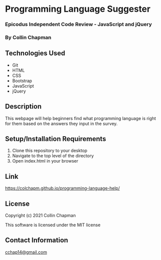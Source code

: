 # Programming Language Suggester

### Epicodus Independent Code Review - JavaScript and jQuery

### By Collin Chapman

## Technologies Used

* Git
* HTML
* CSS
* Bootstrap
* JavaScript
* jQuery

## Description

This webpage will help beginners find what programming language is right for them based on the answers they input in the survey.

## Setup/Installation Requirements

  1. Clone this repository to your desktop
  2. Navigate to the top level of the directory
  3. Open index.html in your browser 

## Link

https://colchapm.github.io/programming-language-help/

## License

Copyright (c) 2021 Collin Chapman

This software is licensed under the MIT license

## Contact Information

cchap14@gmail.com
